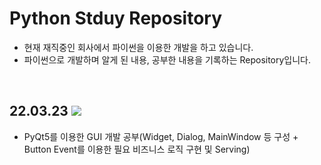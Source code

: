 # Python Stduy Repository
+ 현재 재직중인 회사에서 파이썬을 이용한 개발을 하고 있습니다.
+ 파이썬으로 개발하며 알게 된 내용, 공부한 내용을 기록하는 Repository입니다.
<br>

## 22.03.23 <img src="https://img.shields.io/badge/Python-black?style=plastic&logo=Python&logoColor=#3776AB"/>
+ PyQt5를 이용한 GUI 개발 공부(Widget, Dialog, MainWindow 등 구성 + Button Event를 이용한 필요 비즈니스 로직 구현 및 Serving)

